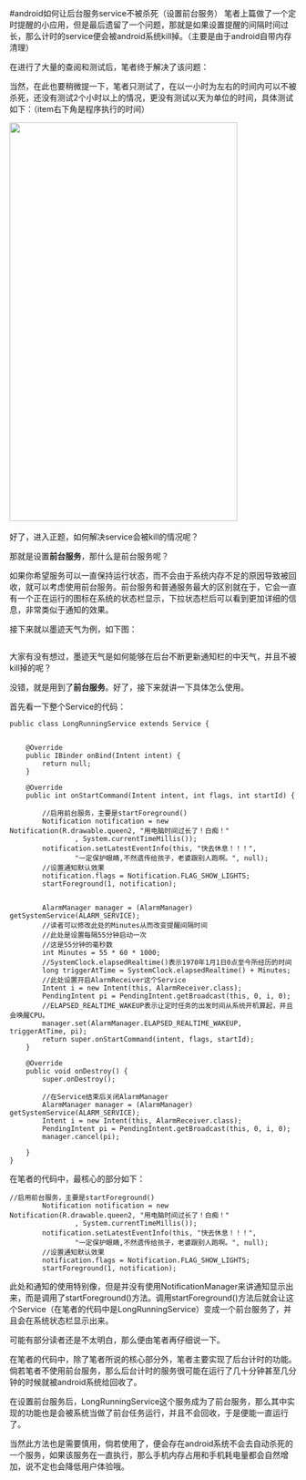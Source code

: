 #android如何让后台服务service不被杀死（设置前台服务）
笔者上篇做了一个定时提醒的小应用，但是最后遗留了一个问题，那就是如果设置提醒的间隔时间过长，那么计时的service便会被android系统kill掉。（主要是由于android自带内存清理）

在进行了大量的查阅和测试后，笔者终于解决了该问题：



当然，在此也要稍微提一下，笔者只测试了，在以一小时为左右的时间内可以不被杀死，还没有测试2个小时以上的情况，更没有测试以天为单位的时间，具体测试如下：（item右下角是程序执行的时间）



<img src="https://img-blog.csdn.net/20151109184843148?watermark/2/text/aHR0cDovL2Jsb2cuY3Nkbi5uZXQv/font/5a6L5L2T/fontsize/400/fill/I0JBQkFCMA==/dissolve/70/gravity/Center" width="400" height="700" alt="">  





好了，进入正题，如何解决service会被kill的情况呢？

那就是设置**前台服务**，那什么是前台服务呢？

如果你希望服务可以一直保持运行状态，而不会由于系统内存不足的原因导致被回收，就可以考虑使用前台服务。前台服务和普通服务最大的区别就在于，它会一直有一个正在运行的图标在系统的状态栏显示，下拉状态栏后可以看到更加详细的信息，非常类似于通知的效果。



接下来就以墨迹天气为例，如下图：



<img src="https://img-blog.csdn.net/20151109184647026?watermark/2/text/aHR0cDovL2Jsb2cuY3Nkbi5uZXQv/font/5a6L5L2T/fontsize/400/fill/I0JBQkFCMA==/dissolve/70/gravity/Center" alt="">



大家有没有想过，墨迹天气是如何能够在后台不断更新通知栏的中天气，并且不被kill掉的呢？

没错，就是用到了**前台服务**。好了，接下来就讲一下具体怎么使用。



首先看一下整个Service的代码：





```
public class LongRunningService extends Service {


    @Override
    public IBinder onBind(Intent intent) {
        return null;
    }

    @Override
    public int onStartCommand(Intent intent, int flags, int startId) {

        //启用前台服务，主要是startForeground()
        Notification notification = new Notification(R.drawable.queen2, "用电脑时间过长了！白痴！"
                , System.currentTimeMillis());
        notification.setLatestEventInfo(this, "快去休息！！！",
                "一定保护眼睛,不然遗传给孩子，老婆跟别人跑啊。", null);
        //设置通知默认效果
        notification.flags = Notification.FLAG_SHOW_LIGHTS;
        startForeground(1, notification);


        AlarmManager manager = (AlarmManager) getSystemService(ALARM_SERVICE);
        //读者可以修改此处的Minutes从而改变提醒间隔时间
        //此处是设置每隔55分钟启动一次
        //这是55分钟的毫秒数
        int Minutes = 55 * 60 * 1000;
        //SystemClock.elapsedRealtime()表示1970年1月1日0点至今所经历的时间
        long triggerAtTime = SystemClock.elapsedRealtime() + Minutes;
        //此处设置开启AlarmReceiver这个Service
        Intent i = new Intent(this, AlarmReceiver.class);
        PendingIntent pi = PendingIntent.getBroadcast(this, 0, i, 0);
        //ELAPSED_REALTIME_WAKEUP表示让定时任务的出发时间从系统开机算起，并且会唤醒CPU。
        manager.set(AlarmManager.ELAPSED_REALTIME_WAKEUP, triggerAtTime, pi);
        return super.onStartCommand(intent, flags, startId);
    }

    @Override
    public void onDestroy() {
        super.onDestroy();

        //在Service结束后关闭AlarmManager
        AlarmManager manager = (AlarmManager) getSystemService(ALARM_SERVICE);
        Intent i = new Intent(this, AlarmReceiver.class);
        PendingIntent pi = PendingIntent.getBroadcast(this, 0, i, 0);
        manager.cancel(pi);

    }
}
```





在笔者的代码中，最核心的部分如下：





```
//启用前台服务，主要是startForeground()
        Notification notification = new Notification(R.drawable.queen2, "用电脑时间过长了！白痴！"
                , System.currentTimeMillis());
        notification.setLatestEventInfo(this, "快去休息！！！",
                "一定保护眼睛,不然遗传给孩子，老婆跟别人跑啊。", null);
        //设置通知默认效果
        notification.flags = Notification.FLAG_SHOW_LIGHTS;
        startForeground(1, notification);
```



此处和通知的使用特别像，但是并没有使用NotificationManager来讲通知显示出来，而是调用了startForeground()方法。调用startForeground()方法后就会让这个Service（在笔者的代码中是LongRunningService）变成一个前台服务了，并且会在系统状态栏显示出来。



可能有部分读者还是不太明白，那么便由笔者再仔细说一下。

在笔者的代码中，除了笔者所说的核心部分外，笔者主要实现了后台计时的功能。倘若笔者不使用前台服务，那么后台计时的服务很可能在运行了几十分钟甚至几分钟的时候就被android系统给回收了。

在设置前台服务后，LongRunningService这个服务成为了前台服务，那么其中实现的功能也是会被系统当做了前台任务运行，并且不会回收，于是便能一直运行了。



当然此方法也是需要慎用，倘若使用了，便会存在android系统不会去自动杀死的一个服务，如果该服务在一直执行，那么手机内存占用和手机耗电量都会自然增加，说不定也会降低用户体验哦。




